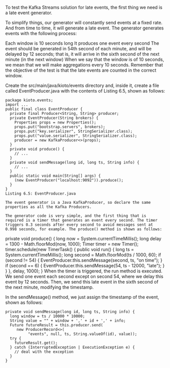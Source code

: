 To test the Kafka Streams solution for late events, the first thing we need is a late event generator.

To simplify things, our generator will constantly send events at a fixed rate. And from time to time, it will generate a late event. The generator generates events with the following process:

Each window is 10 seconds long
It produces one event every second
The event should be generated in 54th second of each minute, and will be delayed by 12 seconds; that is, it will arrive in the sixth second of the next minute (in the next window)
When we say that the window is of 10 seconds, we mean that we will make aggregations every 10 seconds. Remember that the objective of the test is that the late events are counted in the correct window.

Create the src/main/java/kioto/events directory and, inside it, create a file called EventProducer.java with the contents of Listing 6.5, shown as follows:

```
package kioto.events;
import ...
public final class EventProducer {
  private final Producer<String, String> producer;
  private EventProducer(String brokers) {
    Properties props = new Properties();
    props.put("bootstrap.servers", brokers);
    props.put("key.serializer", StringSerializer.class);
    props.put("value.serializer", StringSerializer.class);
    producer = new KafkaProducer<>(props);
  }
  private void produce() {
    // ...
  }
  private void sendMessage(long id, long ts, String info) {
    // ...
  }
  public static void main(String[] args) {
    (new EventProducer("localhost:9092")).produce();
  }
}
Listing 6.5: EventProducer.java

The event generator is a Java KafkaProducer, so declare the same properties as all the Kafka Producers.

The generator code is very simple, and the first thing that is required is a timer that generates an event every second. The timer triggers 0.3 seconds after every second to avoid messages sent at 0.998 seconds, for example. The produce() method is shown as follows:

```
private void produce() {
  long now = System.currentTimeMillis();
  long delay = 1300 - Math.floorMod(now, 1000);
  Timer timer = new Timer();
  timer.schedule(new TimerTask() {
    public void run() {
      long ts = System.currentTimeMillis();
      long second = Math.floorMod(ts / 1000, 60);
      if (second != 54) {
        EventProducer.this.sendMessage(second, ts, "on time");
      }
      if (second == 6) {
        EventProducer.this.sendMessage(54, ts - 12000, "late");
      }
    }
  }, delay, 1000);
}
When the timer is triggered, the run method is executed. We send one event each second except on second 54, where we delay this event by 12 seconds. Then, we send this late event in the sixth second of the next minute, modifying the timestamp.

In the sendMessage() method, we just assign the timestamp of the event, shown as follows:

```
private void sendMessage(long id, long ts, String info) {
  long window = ts / 10000 * 10000;
  String value = "" + window + ',' + id + ',' + info;
  Future futureResult = this.producer.send(
     new ProducerRecord<>(
          "events", null, ts, String.valueOf(id), value));
  try {
    futureResult.get();
  } catch (InterruptedException | ExecutionException e) {
    // deal with the exception
  }
}